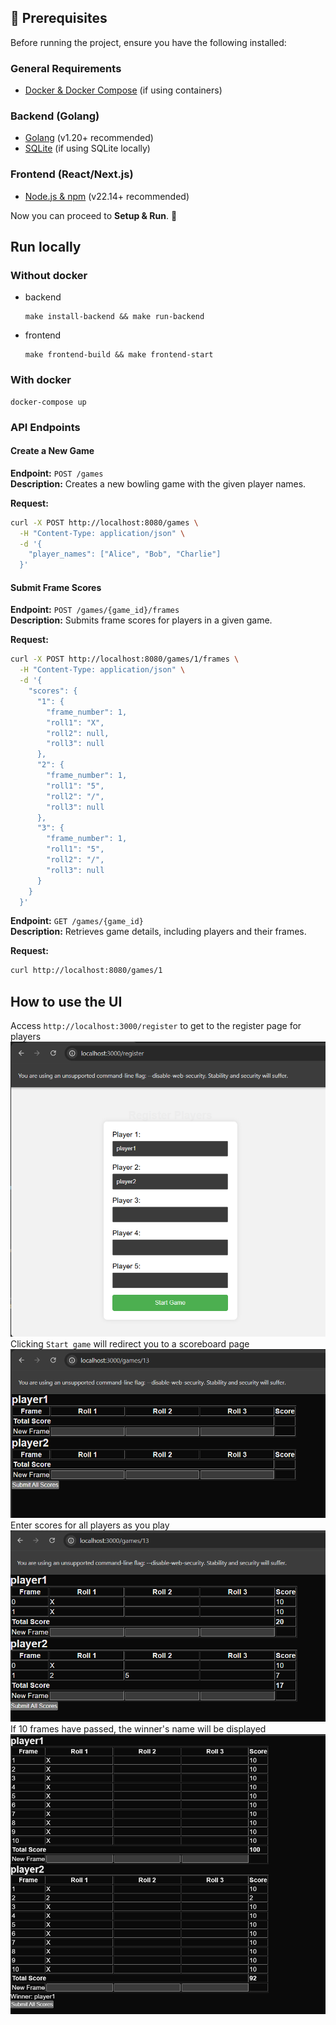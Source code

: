 ## 🔧 Prerequisites  

Before running the project, ensure you have the following installed:  

### General Requirements  
- [Docker & Docker Compose](https://docs.docker.com/get-docker/) (if using containers)  

### Backend (Golang)  
- [Golang](https://go.dev/dl/) (v1.20+ recommended)  
- [SQLite](https://www.sqlite.org/download.html) (if using SQLite locally)  

### Frontend (React/Next.js)  
- [Node.js & npm](https://nodejs.org/en/download) (v22.14+ recommended)  

Now you can proceed to **Setup & Run**. 🚀

## Run locally
### Without docker
- backend
    ```
    make install-backend && make run-backend
    ```
- frontend
    ```
    make frontend-build && make frontend-start
    ```

### With docker
```
docker-compose up
```
### API Endpoints

#### Create a New Game
**Endpoint:** `POST /games`  
**Description:** Creates a new bowling game with the given player names.  

**Request:**
```sh
curl -X POST http://localhost:8080/games \
  -H "Content-Type: application/json" \
  -d '{
    "player_names": ["Alice", "Bob", "Charlie"]
  }'
```

#### Submit Frame Scores  
**Endpoint:** `POST /games/{game_id}/frames`  
**Description:** Submits frame scores for players in a given game.  

**Request:**
```sh
curl -X POST http://localhost:8080/games/1/frames \
  -H "Content-Type: application/json" \
  -d '{
    "scores": {
      "1": {
        "frame_number": 1,
        "roll1": "X",
        "roll2": null,
        "roll3": null
      },
      "2": {
        "frame_number": 1,
        "roll1": "5",
        "roll2": "/",
        "roll3": null
      },
      "3": {
        "frame_number": 1,
        "roll1": "5",
        "roll2": "/",
        "roll3": null
      }
    }
  }'
```

**Endpoint:** `GET /games/{game_id}`  
**Description:** Retrieves game details, including players and their frames.  

**Request:**
```sh
curl http://localhost:8080/games/1
```

## How to use the UI
Access `http://localhost:3000/register` to get to the register page for players
![alt text](image.png)
Clicking `Start game` will redirect you to a scoreboard page
![alt text](image-1.png)
Enter scores for all players as you play
![alt text](image-2.png)
If 10 frames have passed, the winner's name will be displayed
![alt text](image-3.png)